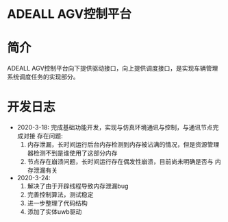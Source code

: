 <!--
 * @Author: Yaodecheng
 * @Date: 2020-03-19 09:56:06
 * @LastEditTime: 2020-03-24 14:57:10
 * @LastEditors: Yaodecheng
 * @Description: 
 * @Adeall licence@2020
 -->
# ADEALL AGV控制平台
# 简介
ADEALL AGV控制平台向下提供驱动接口，向上提供调度接口，是实现车辆管理系统调度任务的实现部分。
# 开发日志
* 2020-3-18: 完成基础功能开发，实现与仿真环境通讯与控制，与通讯节点完成对接
  存在问题:
   1. 内存泄漏，长时间运行后台内存检测到内存被沾满的情况，但是资源管理器检测不到是谁使用了这部分内存
   2. 节点存在崩溃问题，长时间运行存在偶发性崩溃，目前尚未明确是否与 内存泄漏有关
* 2020-3-24:
   1. 解决了由于开辟线程导致内存泄漏bug
   2. 完善控制算法，测试稳定
   3. 进一步整理了代码结构
   4. 添加了实体uwb驱动